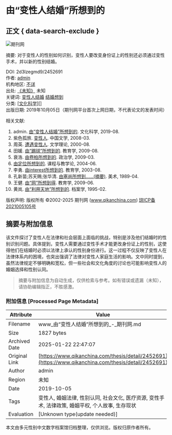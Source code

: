 # 由“变性人结婚”所想到的

## 正文 { data-search-exclude }


![期刊网](/logo.svg?r=20210826)

摘要: 对于变性人的性别如何识别，变性人要改变身份证上的性别还必须通过变性手术，并以新的性别结婚。

DOI: 2d3lzegmd9/2452691  
作者: [admin](/search/lw?author=admin)  
机构地区: [不详](javascript:void(0) "不详")  
出处: [《未知》](javascript:void(0) "未知") 未知  
关键词: [变性人结婚](/search/lw?q=%E5%8F%98%E6%80%A7%E4%BA%BA%E7%BB%93%E5%A9%9A "变性人结婚") [结婚想到](/search/lw?q=%E7%BB%93%E5%A9%9A%E6%83%B3%E5%88%B0 "结婚想到")  
分类: [\[文化科学\]\[\]](/thesis/p261c0)  
出版日期: 2019年10月05日（期刊网平台首次上网日期，不代表论文的发表时间）  

相关文献:
1. admin. [由“变性人结婚”所想到的](/thesis/detail/2449780). 文化科学, 2019-08.
2. 紫色孤旅. [变性人](/thesis/detail/2034139). 中国文学, 2008-03.
3. 周英. [遭遇变性人](/thesis/detail/1156525). 文学理论, 2000-08.
4. 田媛. [由“踢球”所想到的](/thesis/detail/775317). 教育学, 2009-08.
5. 衰浩. [由卷柏所想到的](/thesis/detail/674913). 政治学, 2009-03.
6. [由定位所想到的](/thesis/detail/2239658). 课程与教学论, 2004-06.
7. 李勇. [由interest所想到的](/thesis/detail/2100537). 教育学, 2003-08.
8. 孔新苗;苏天赐;张华清. [由塞尚所想到……(摘要)](/thesis/detail/732619). 美术, 1989-04.
9. 王健. [由“网”所想到得](/thesis/detail/756928). 教育学, 2009-06.
10. 黄岚. [由“利用天地”所想到的](/thesis/detail/165646). 档案学, 1995-02.

版权声明: 版权所有 ©2002-2025 期刊网 (www.qikanchina.com) [琼ICP备2021005105号](https://beian.miit.gov.cn/)
<!-- tcd_original_link https://www.qikanchina.com/thesis/detail/2452691 -->


## 摘要与附加信息

<!-- tcd_abstract -->
该文件探讨了变性人在法律和社会层面上面临的挑战，特别是涉及他们结婚时的性别识别问题。具体提到，变性人需要通过变性手术才能更改身份证上的性别，这使得他们在结婚时必须以法律上承认的性别身份进行。这一过程不仅反映了变性人在法律体系内的困境，也突出强调了法律对变性人家庭生活的影响。文中同时提到，虽然法律规定不够明确和宽松，但一些社会和文化角度的讨论也可能影响变性人的婚姻选择和性别认同。
<!-- tcd_abstract_end -->

> 摘要与附加信息为自动生成，仅供检索与参考。如有错误或遗漏（未知），请协助编辑指正，不胜感激。

### 附加信息 [Processed Page Metadata]

| Attribute       | Value                                  |
|-----------------|----------------------------------------|
| Filename        | www_由“变性人结婚”所想到的_-_期刊网.md                             |
| Size            | 1827 bytes                           |
| Archived Date   | 2025-01-22 22:47:07                             |
| Original Link   | [https://www.qikanchina.com/thesis/detail/2452691](https://www.qikanchina.com/thesis/detail/2452691)                       |
| Author          | admin                               |
| Region          | 未知                               |
| Date            | 2019-10-05                                 |
| Tags            | 变性人, 婚姻法律, 性别认同, 社会文化, 医疗资源, 变性手术, 法律政策, 婚姻平权, 个人故事, 生存现状                                 |
| Evaluation            | [Unknown type(update needed)]                                 |
<!-- tcd_table_end -->

本文由多元性别中文数字档案馆归档整理，仅供浏览。版权归原作者所有。
